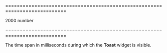 <!--**
/*-------------------------------------------
    Auto-generated file. Do not modify.
-------------------------------------------

**-->
===========================================================================
<!--default-->2000<!--/default-->
<!--type-->number<!--/type-->
===========================================================================

<!--shortDescription-->
The time span in milliseconds during which the **Toast** widget is visible.
<!--/shortDescription-->

<!--fullDescription-->

<!--/fullDescription-->